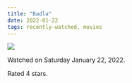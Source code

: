```yaml
---
title: "Badla"
date: 2022-01-22
tags: recently-watched, movies
---
```


<div class="letterboxd-movie-data-content">
   <p><img src="https://a.ltrbxd.com/resized/film-poster/5/0/9/2/3/6/509236-badla-0-600-0-900-crop.jpg?v=4e1429e0ae"/></p> <p>Watched on Saturday January 22, 2022.</p> 
  <p>Rated 4 stars.<p>
  <div class="float-clear"></div>
</div>